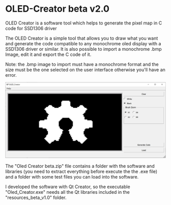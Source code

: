 # OLED-Creator beta v2.0
OLED Creator is a software tool which helps to generate the pixel map in C code for SSD1306 driver

The OLED Creator is a simple tool that allows you to draw what you want and generate the code compatible to any monochrome oled display with a SSD1306 driver or similar.
It is also possible to import a monochrome .bmp Image, edit it and export the C code of it.

Note: the .bmp image to import must have a monochrome format and the size must be the one selected on the user interface otherwise you'll have an error.

![](SS/OLED_Creator_beta_OHW.JPG)

The "Oled Creator beta.zip" file contains a folder with the software and libraries (you need to extract everything before execute the the .exe file) and a folder with some test files you can load into the software.

I developed the software with Qt Creator, so the executable "Oled_Creator.exe" needs all the Qt libraries included in the "resources_beta_v1.0" folder. 
